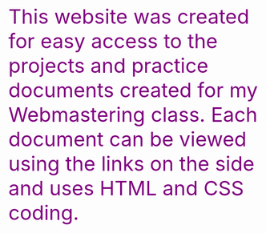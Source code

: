 <html>
<head>
<!-- Peak to Peak HTML5 Template -->
<title></title>
<style>
body{
    overflow:auto;
}
p{
    font-size:40px;
    color:purple;
}
</style>
</head>
<body>
<p>This website was created for easy access to the projects and practice documents created for my Webmastering class. Each document can be viewed using the links on the side and uses HTML and CSS coding.</p>
</body>
</html>
